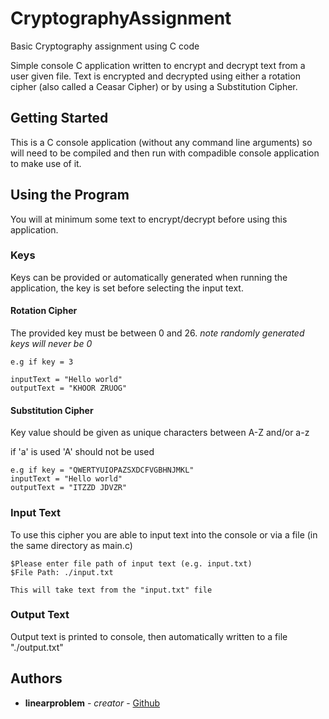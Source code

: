 # CryptographyAssignment
Basic Cryptography assignment using C code

Simple console C application written to encrypt and decrypt text from a user given file. Text is encrypted and decrypted using either a rotation cipher (also called a Ceasar Cipher) or by using a Substitution Cipher. 

## Getting Started
This is a C console application (without any command line arguments) so will need to be compiled and then run with compadible console application to make use of it.


## Using the Program
You will at minimum some text to encrypt/decrypt before using this application.
### Keys
Keys can be provided or automatically generated when running the application, the key is set before selecting the input text.
#### Rotation Cipher

The provided key must be between 0 and 26.
*note randomly generated keys will never be 0*

```
e.g if key = 3

inputText = "Hello world"
outputText = "KHOOR ZRUOG"
```


#### Substitution Cipher

Key value should be given as unique characters between A-Z and/or a-z

if 'a' is used 'A' should not be used

```
e.g if key = "QWERTYUIOPAZSXDCFVGBHNJMKL"
inputText = "Hello world"
outputText = "ITZZD JDVZR"
```
### Input Text
To use this cipher you are able to input text into the console or via a file (in the same directory as main.c)
```
$Please enter file path of input text (e.g. input.txt)
$File Path: ./input.txt 

This will take text from the "input.txt" file
```

### Output Text
Output text is printed to console, then automatically written to a file "./output.txt"

## Authors

* **linearproblem** - *creator* - [Github](https://github.com/linearproblem)



